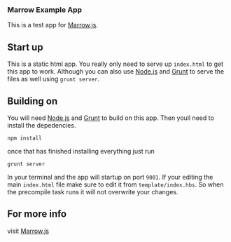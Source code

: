 ### Marrow Example App

This is a test app for [Marrow.js](https://github.com/jacoblwe20/marrow).

## Start up

This is a static html app. You really only need to serve up `index.html` to get this app to work. Although you can also use [Node.js](http://nodejs.org) and [Grunt](http://gruntjs.com/) to serve the files as well using `grunt server`.

## Building on

You will need [Node.js](http://nodejs.org) and [Grunt](http://gruntjs.com/) to build on this app. Then youll need to install the depedencies.

```
npm install
```

once that has finished installing everything just run

```
grunt server
```

In your terminal and the app will startup on port `9001`. If your editing the main `index.html` file make sure to edit it from `template/index.hbs`. So when the precompile task runs it will not overwrite your changes. 

## For more info 

visit [Marrow.js](https://github.com/jacoblwe20/marrow) 